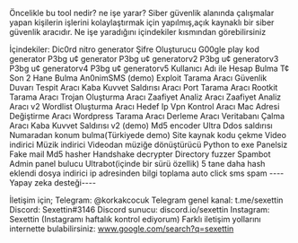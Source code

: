 Öncelikle bu tool nedir? ne işe yarar? 
Siber güvenlik alanında çalışmalar yapan kişilerin işlerini kolaylaştırmak için yapılmış,açık kaynaklı bir siber güvenlik aracıdır.
Ne işe yaradığını içindekiler kısmından görebilirsiniz




İçindekiler:
Dic0rd nitro generator
Şifre Oluşturucu
G00gle pIay kod generator
P3bg u¢ generator
P3bg u¢ generatorv2
P3bg u¢ generatorv3
P3bg u¢ generatorv4 
P3bg u¢ generatorv5
Kullanıcı Adı ile Hesap Bulma
T¢ Son 2 Hane Bulma
An0nimSMS (demo)
Exploit Tarama Aracı
Güvenlik Duvarı Tespit Aracı
Kaba Kuvvet Saldırısı Aracı
Port Tarama Aracı
Rootkit Tarama Aracı
Trojan Oluşturma Aracı
Zaafiyet Analiz Aracı
Zaafiyet Analiz Aracı v2
Wordlist Oluşturma Aracı
Hedef Ip Vpn Kontrol Aracı
Mac Adresi Değiştirme Aracı
Wordpress Tarama Aracı
Derleme Aracı
Veritabanı Çalma Aracı
Kaba Kuvvet Saldırısı v2 (demo)
Md5 encoder
Ultra Ddos saldırısı
Numaradan konum bulma(Türkiyede demo)
Site kaynak kodu çekme
Video indirici
Müzik indirici
Videodan müziğe dönüştürücü
Python to exe
Panelsiz Fake mail 
Md5 hasher
Handshake decrypter
Directory fuzzer
Spambot
Admin panel bulucu
Ultrabot(içinde bir sürü özellik)
5 tane daha hash eklendi
dosya indirici
ip adresinden bilgi toplama
auto click
sms spam
----Yapay zeka desteği----



İletişim için; 
Telegram: @korkakcocuk
Telegram genel kanal: t.me/sexettin
Discord: Sexettin#3146 
Discord sunucu: discord.io/sexettin
Instagram: Sexettin (Instagramı haftalık kontrol ediyorum)
Farklı iletişim yollarını internette bulabilirsiniz: www.google.com/search?q=sexettin



